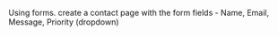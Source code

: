 Using forms.
create a contact page with the form fields - Name, Email, Message, Priority (dropdown) 